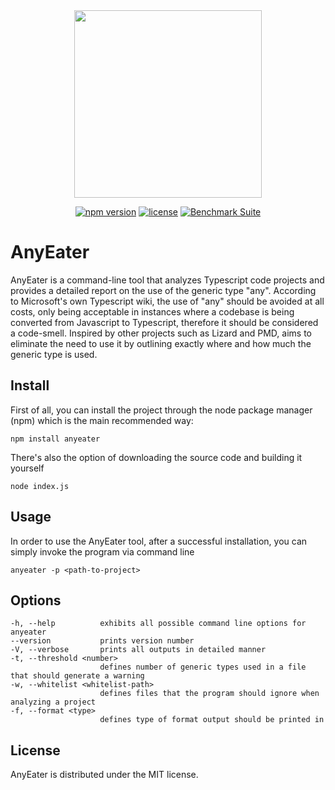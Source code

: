 
<div align="center">
    <img
      src="https://freesvg.org/img/1704184264Anteater1b.png"
      width="300"
      height="auto"
    />
  </a>
</div>

<div align="center">
    
[![npm version](https://img.shields.io/badge/npm-v0.0.2-red)](https://www.npmjs.com/package/anyeater)
[![license](https://img.shields.io/github/license/HEITORPS123/anyeater)](https://github.com/HEITORPS123/anyeater?tab=MIT-1-ov-file#readme)
[![Benchmark Suite](https://img.shields.io/github/actions/workflow/status/HEITORPS123/anyeater/release-package.yml)](https://github.com/HEITORPS123/anyeater/actions/workflows/release-package.yml)

</div>

# AnyEater

AnyEater is a command-line tool that analyzes Typescript code projects and provides a detailed report on the use of the generic type "any". According to Microsoft's own Typescript wiki, the use of "any" should be avoided at all costs, only being acceptable in instances where a codebase is being converted from Javascript to Typescript, therefore it should be considered a code-smell. Inspired by other projects such as Lizard and PMD, aims to eliminate the need to use it by outlining exactly where and how much the generic type is used.

## Install

First of all, you can install the project through the node package manager (npm) which is the main recommended way:

    npm install anyeater

There's also the option of downloading the source code and building it yourself

    node index.js

## Usage

In order to use the AnyEater tool, after a successful installation, you can simply invoke the program via command line

    anyeater -p <path-to-project>

## Options

    -h, --help          exhibits all possible command line options for anyeater
    --version           prints version number
    -V, --verbose       prints all outputs in detailed manner
    -t, --threshold <number>        
                        defines number of generic types used in a file that should generate a warning
    -w, --whitelist <whitelist-path>        
                        defines files that the program should ignore when analyzing a project
    -f, --format <type>        
                        defines type of format output should be printed in

## License

AnyEater is distributed under the MIT license.

